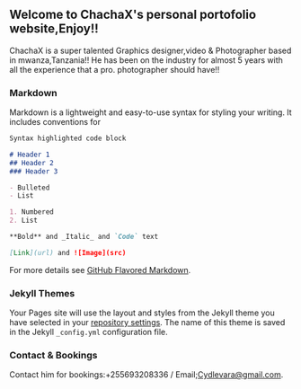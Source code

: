 ## Welcome to ChachaX's personal portofolio website,Enjoy!!

ChachaX is a super talented Graphics designer,video & Photographer based in mwanza,Tanzania!!
He has been on the industry for almost 5 years with all the experience that a pro. photographer should have!!

### Markdown

Markdown is a lightweight and easy-to-use syntax for styling your writing. It includes conventions for

```markdown
Syntax highlighted code block

# Header 1
## Header 2
### Header 3

- Bulleted
- List

1. Numbered
2. List

**Bold** and _Italic_ and `Code` text

[Link](url) and ![Image](src)
```

For more details see [GitHub Flavored Markdown](https://guides.github.com/features/mastering-markdown/).

### Jekyll Themes

Your Pages site will use the layout and styles from the Jekyll theme you have selected in your [repository settings](https://github.com/LifeOfChachaX/LifeOfChachaX/settings). The name of this theme is saved in the Jekyll `_config.yml` configuration file.

### Contact & Bookings


Contact him for bookings:+255693208336 / Email;Cydlevara@gmail.com.
